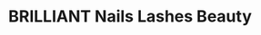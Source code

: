 ---
title: "BRILLIANT Nails Lashes Beauty"
url: /oldenburg/brilliant-nails-lashes-beauty/
shop: Kosmetik
---